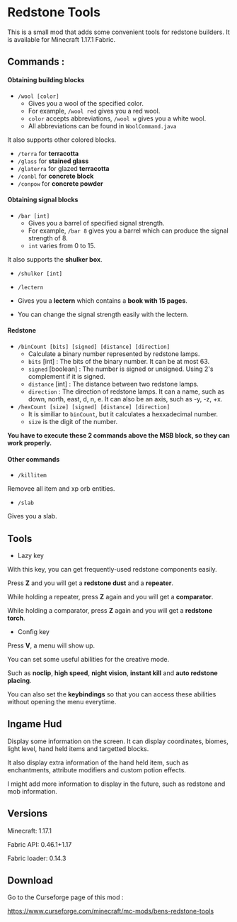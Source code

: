 # Redstone Tools

This is a small mod that adds some convenient tools for redstone builders.
It is available for Minecraft 1.17.1 Fabric.

## Commands :
#### Obtaining building blocks
* `/wool [color]`
  * Gives you a wool of the specified color.
  * For example, `/wool red` gives you a red wool.
  * `color` accepts abbreviations, `/wool w` gives you a white wool.
  * All abbreviations can be found in `WoolCommand.java`

It also supports other colored blocks.
* `/terra` for **terracotta**
* `/glass` for **stained glass**
* `/glaterra` for glazed **terracotta**
* `/conbl` for **concrete block**
* `/conpow` for **concrete powder**

#### Obtaining signal blocks
* `/bar [int]`
  * Gives you a barrel of specified signal strength.
  * For example, `/bar 8` gives you a barrel which can produce the signal strength of 8.
  * `int` varies from 0 to 15.

It also supports the **shulker box**.
* `/shulker [int]`

* `/lectern`
 * Gives you a **lectern** which contains a **book with 15 pages**.
 * You can change the signal strength easily with the lectern.

#### Redstone
* `/binCount [bits] [signed] [distance] [direction]`
  * Calculate a binary number represented by redstone lamps.
  * `bits` [int] : The bits of the binary number. It can be at most 63.
  * `signed` [boolean] : The number is signed or unsigned. Using 2's complement if it is signed.
  * `distance` [int] : The distance between two redstone lamps.
  * `direction` : The direction of redstone lamps. It can a name, such as down, north, east, d, n, e. It can also be an axis, such as -y, -z, +x.
* `/hexCount [size] [signed] [distance] [direction]`
  * It is similiar to `binCount`, but it calculates a hexxadecimal number.
  * `size` is the digit of the number.

**You have to execute these 2 commands above the MSB block, so they can work properly.**

#### Other commands
* `/killitem`

Removee all item and xp orb entities.

* `/slab`

Gives you a slab.

## Tools
* Lazy key

With this key, you can get frequently-used redstone components easily.

Press **Z** and you will get a **redstone dust** and a **repeater**.

While holding a repeater, press **Z** again and you will get a **comparator**.

While holding a comparator, press **Z** again and you will get a **redstone torch**.

* Config key

Press **V**, a menu will show up.

You can set some useful abilities for the creative mode.

Such as **noclip**, **high speed**, **night vision**, **instant kill** and **auto redstone placing**.

You can also set the **keybindings** so that you can access these abilities without opening the menu everytime.

## Ingame Hud
Display some information on the screen. It can display coordinates, biomes, light level, hand held items and targetted blocks.

It also display extra information of the hand held item, such as enchantments, attribute modifiers and custom potion effects.

I might add more information to display in the future, such as redstone and mob information.

## Versions
Minecraft: 1.17.1

Fabric API: 0.46.1+1.17

Fabric loader: 0.14.3

## Download

Go to the Curseforge page of this mod :

https://www.curseforge.com/minecraft/mc-mods/bens-redstone-tools

